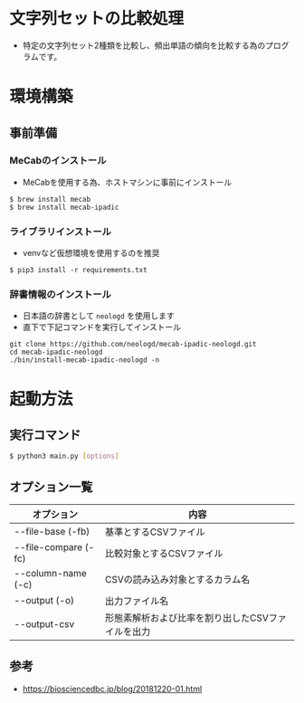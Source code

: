 # 文字列セットの比較処理
- 特定の文字列セット2種類を比較し、頻出単語の傾向を比較する為のプログラムです。

# 環境構築
## 事前準備
### MeCabのインストール
- MeCabを使用する為、ホストマシンに事前にインストール
```
$ brew install mecab
$ brew install mecab-ipadic
```

### ライブラリインストール
- venvなど仮想環境を使用するのを推奨
```
$ pip3 install -r requirements.txt
```

### 辞書情報のインストール
- 日本語の辞書として `neologd` を使用します
- 直下で下記コマンドを実行してインストール
```
git clone https://github.com/neologd/mecab-ipadic-neologd.git
cd mecab-ipadic-neologd
./bin/install-mecab-ipadic-neologd -n
```

# 起動方法
## 実行コマンド
```sh
$ python3 main.py [options]
```

## オプション一覧
| オプション | 内容 |
| ---- | ---- |
| --file-base (-fb) | 基準とするCSVファイル |
| --file-compare (-fc) | 比較対象とするCSVファイル |
| --column-name (-c) | CSVの読み込み対象とするカラム名 |
| --output (-o) | 出力ファイル名 |
| --output-csv | 形態素解析および比率を割り出したCSVファイルを出力 |

## 参考
- https://biosciencedbc.jp/blog/20181220-01.html